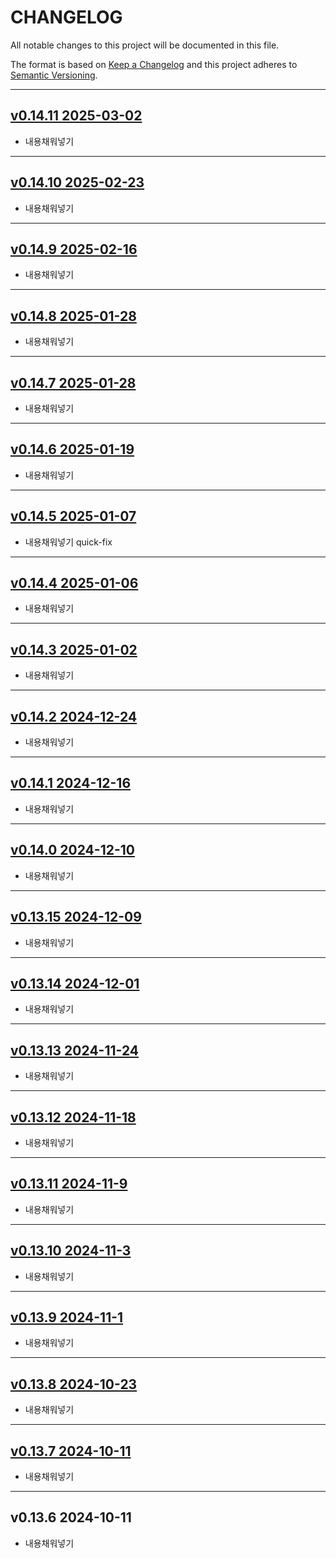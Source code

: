 # CHANGELOG

All notable changes to this project will be documented in this file.

The format is based on [Keep a Changelog](http://keepachangelog.com)
and this project adheres to [Semantic Versioning](http://semver.org).

---

## [v0.14.11 2025-03-02][v0.14.11]

- 내용채워넣기

---

## [v0.14.10 2025-02-23][v0.14.10]

- 내용채워넣기

---

## [v0.14.9 2025-02-16][v0.14.9]

- 내용채워넣기

---

## [v0.14.8 2025-01-28][v0.14.8]

- 내용채워넣기

---

## [v0.14.7 2025-01-28][v0.14.7]

- 내용채워넣기

---

## [v0.14.6 2025-01-19][v0.14.6]

- 내용채워넣기

---

## [v0.14.5 2025-01-07][v0.14.5]

- 내용채워넣기 quick-fix

---

## [v0.14.4 2025-01-06][v0.14.4]

- 내용채워넣기

---

## [v0.14.3 2025-01-02][v0.14.3]

- 내용채워넣기

---

## [v0.14.2 2024-12-24][v0.14.2]

- 내용채워넣기

---

## [v0.14.1 2024-12-16][v0.14.1]

- 내용채워넣기

---

## [v0.14.0 2024-12-10][v0.14.0]

- 내용채워넣기

---

## [v0.13.15 2024-12-09][v0.13.15]

- 내용채워넣기

---

## [v0.13.14 2024-12-01][v0.13.14]

- 내용채워넣기

---

## [v0.13.13 2024-11-24][v0.13.13]

- 내용채워넣기

---

## [v0.13.12 2024-11-18][v0.13.12]

- 내용채워넣기

---

## [v0.13.11 2024-11-9][v0.13.11]

- 내용채워넣기

---

## [v0.13.10 2024-11-3][v0.13.10]

- 내용채워넣기

---

## [v0.13.9 2024-11-1][v0.13.9]

- 내용채워넣기

---

## [v0.13.8 2024-10-23][v0.13.8]

- 내용채워넣기

---

## [v0.13.7 2024-10-11][v0.13.7]

- 내용채워넣기

---

## v0.13.6 2024-10-11

- 내용채워넣기

[v0.13.7]: https://github.com/chanhi2000/articles/compare/v0.13.6...v0.13.7
[v0.13.8]: https://github.com/chanhi2000/articles/compare/v0.13.7...v0.13.8
[v0.13.9]: https://github.com/chanhi2000/articles/compare/v0.13.8...v0.13.9
[v0.13.10]: https://github.com/chanhi2000/articles/compare/v0.13.9...v0.13.10
[v0.13.11]: https://github.com/chanhi2000/articles/compare/v0.13.10...v0.13.11
[v0.13.12]: https://github.com/chanhi2000/articles/compare/v0.13.11...v0.13.12
[v0.13.13]: https://github.com/chanhi2000/articles/compare/v0.13.12...v0.13.13
[v0.13.14]: https://github.com/chanhi2000/articles/compare/v0.13.13...v0.13.14
[v0.13.15]: https://github.com/chanhi2000/articles/compare/v0.13.14...v0.13.15
[v0.14.0]: https://github.com/chanhi2000/articles/compare/v0.13.15...v0.14.0
[v0.14.1]: https://github.com/chanhi2000/articles/compare/v0.14.0...v0.14.1
[v0.14.2]: https://github.com/chanhi2000/articles/compare/v0.14.1...v0.14.2
[v0.14.3]: https://github.com/chanhi2000/articles/compare/v0.14.2...v0.14.3
[v0.14.4]: https://github.com/chanhi2000/articles/compare/v0.14.3...v0.14.4
[v0.14.5]: https://github.com/chanhi2000/articles/compare/v0.14.4...v0.14.5
[v0.14.6]: https://github.com/chanhi2000/articles/compare/v0.14.5...v0.14.6
[v0.14.7]: https://github.com/chanhi2000/articles/compare/v0.14.6...v0.14.7
[v0.14.8]: https://github.com/chanhi2000/articles/compare/v0.14.7...v0.14.8
[v0.14.9]: https://github.com/chanhi2000/articles/compare/v0.14.8...v0.14.9
[v0.14.10]: https://github.com/chanhi2000/articles/compare/v0.14.9...v0.14.10
[v0.14.11]: https://github.com/chanhi2000/articles/compare/v0.14.10...v0.14.11